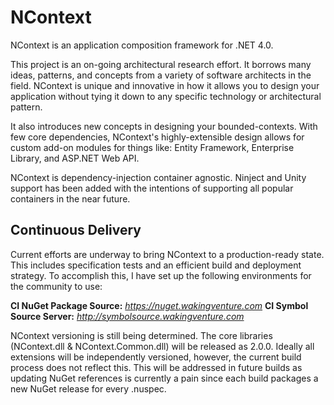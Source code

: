NContext
========

NContext is an application composition framework for .NET 4.0.

This project is an on-going architectural research effort. It borrows many
ideas, patterns, and concepts from a variety of software architects in the
field. NContext is unique and innovative in how it allows you to design your
application without tying it down to any specific technology or architectural
pattern.

It also introduces new concepts in designing your bounded-contexts. With few
core dependencies, NContext's highly-extensible design allows for custom add-on
modules for things like: Entity Framework, Enterprise Library, and ASP.NET Web
API.

NContext is dependency-injection container agnostic. Ninject and Unity support
has been added with the intentions of supporting all popular containers in the
near future.

Continuous Delivery
-------------------

Current efforts are underway to bring NContext to a production-ready state. This 
includes specification tests and an efficient build and deployment strategy.  To 
accomplish this, I have set up the following environments for the community to use:

**CI NuGet Package Source:** *https://nuget.wakingventure.com*
**CI Symbol Source Server:** *http://symbolsource.wakingventure.com*

NContext versioning is still being determined. The core libraries (NContext.dll & 
NContext.Common.dll) will be released as 2.0.0. Ideally all extensions will be 
independently versioned, however, the current build process does not reflect this. 
This will be addressed in future builds as updating NuGet references is currently a 
pain since each build packages a new NuGet release for every .nuspec.
